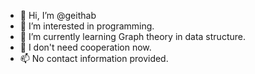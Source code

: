 - 👋 Hi, I’m @geithab
- 👀 I’m interested in programming.
- 🌱 I’m currently learning Graph theory in data structure.
- 💞️ I don't need cooperation now.
- 📫 No contact information provided.

<!---
geithab/geithab is a ✨ special ✨ repository because its `README.md` (this file) appears on your GitHub profile.
You can click the Preview link to take a look at your changes.
--->
